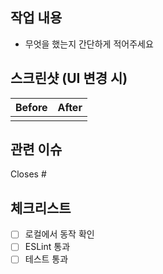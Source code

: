 ## 작업 내용

- 무엇을 했는지 간단하게 적어주세요

## 스크린샷 (UI 변경 시)

| Before | After |
| ------ | ----- |
|        |       |

## 관련 이슈

Closes #

## 체크리스트

- [ ] 로컬에서 동작 확인
- [ ] ESLint 통과
- [ ] 테스트 통과
